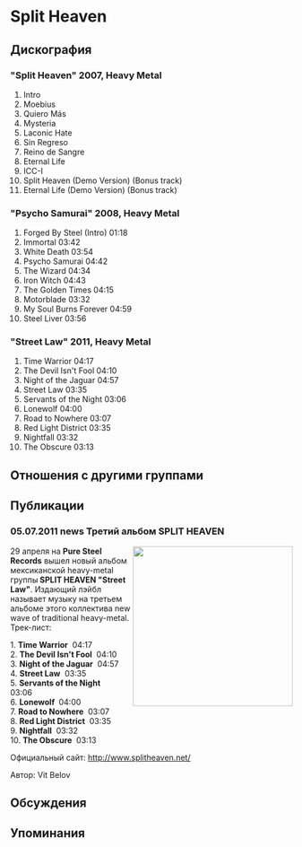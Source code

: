 # Split Heaven



## Дискография

### "Split Heaven" 2007, Heavy Metal

1. Intro    
2. Moebius     
3. Quiero M&#225;s    
4. Mysteria     
5. Laconic Hate    
6. Sin Regreso    
7. Reino de Sangre   
8. Eternal Life     
9. ICC-I  
10. Split Heaven (Demo Version) (Bonus track)  
11. Eternal Life (Demo Version) (Bonus track)  

### "Psycho Samurai" 2008, Heavy Metal

1. Forged By Steel (Intro)  01:18    
2. Immortal  03:42   
3. White Death  03:54  
4. Psycho Samurai  04:42  
5. The Wizard  04:34 
6. Iron Witch  04:43   
7. The Golden Times  04:15
8. Motorblade  03:32   
9. My Soul Burns Forever  04:59    
10. Steel Liver  03:56    

### "Street Law" 2011, Heavy Metal

1. Time Warrior  04:17  
2. The Devil Isn't Fool  04:10
3. Night of the Jaguar  04:57
4. Street Law  03:35  
5. Servants of the Night  03:06    
6. Lonewolf  04:00  
7. Road to Nowhere  03:07 
8. Red Light District  03:35    
9. Nightfall  03:32 
10. The Obscure  03:13 


## Отношения с другими группами


## Публикации

### 05.07.2011 news Третий альбом SPLIT HEAVEN

<P><IMG height=285 alt="" hspace=0 src="/images/news_rus/2011.07/19907.jpg" width=285 align=right border=0>29 апреля на <STRONG>Pure Steel Records</STRONG> вышел новый альбом мексиканской heavy-metal группы<STRONG> SPLIT HEAVEN "Street Law"</STRONG>. Издающий лэйбл называет музыку на третьем альбоме этого коллектива new wave of traditional heavy-metal. Трек-лист:</P>
<P>1. <STRONG>Time Warrior</STRONG>&nbsp; 04:17&nbsp; <BR>2. <STRONG>The Devil Isn't Fool</STRONG>&nbsp; 04:10<BR>3. <STRONG>Night of the Jaguar</STRONG>&nbsp; 04:57<BR>4. <STRONG>Street Law</STRONG>&nbsp; 03:35&nbsp; <BR>5. <STRONG>Servants of the Night</STRONG>&nbsp; 03:06&nbsp;&nbsp;&nbsp; <BR>6. <STRONG>Lonewolf&nbsp;</STRONG> 04:00&nbsp; <BR>7. <STRONG>Road to Nowhere</STRONG>&nbsp; 03:07 <BR>8. <STRONG>Red Light District</STRONG>&nbsp; 03:35&nbsp;&nbsp;&nbsp; <BR>9. <STRONG>Nightfall</STRONG>&nbsp; 03:32 <BR>10. <STRONG>The Obscure</STRONG>&nbsp; 03:13 </P>
<P>Официальный сайт: <A href="http://www.splitheaven.net/">http://www.splitheaven.net/</A></P>
Автор: Vit Belov


## Обсуждения


## Упоминания


